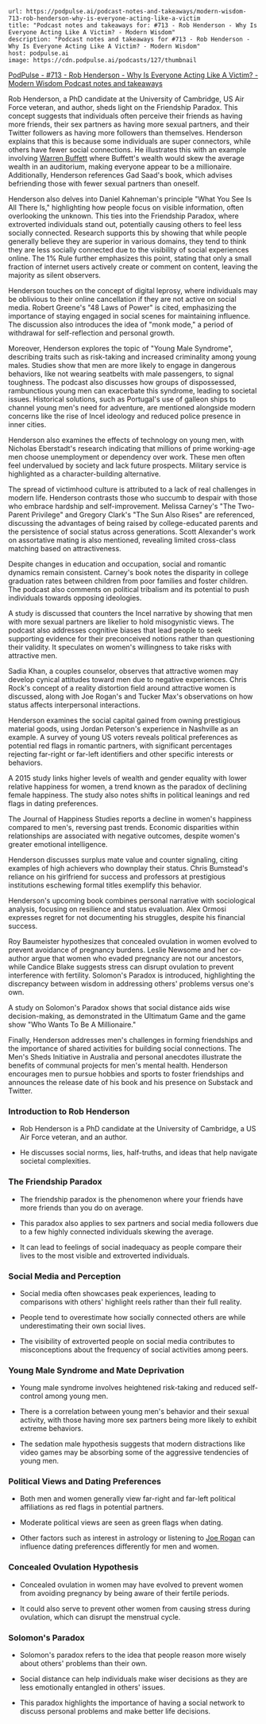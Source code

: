 

```cardlink
url: https://podpulse.ai/podcast-notes-and-takeaways/modern-wisdom-713-rob-henderson-why-is-everyone-acting-like-a-victim
title: "Podcast notes and takeaways for: #713 - Rob Henderson - Why Is Everyone Acting Like A Victim? - Modern Wisdom"
description: "Podcast notes and takeaways for #713 - Rob Henderson - Why Is Everyone Acting Like A Victim? - Modern Wisdom"
host: podpulse.ai
image: https://cdn.podpulse.ai/podcasts/127/thumbnail
```
[PodPulse - #713 - Rob Henderson - Why Is Everyone Acting Like A Victim? - Modern Wisdom Podcast notes and takeaways](https://podpulse.ai/podcast-notes-and-takeaways/modern-wisdom-713-rob-henderson-why-is-everyone-acting-like-a-victim)


Rob Henderson, a PhD candidate at the University of Cambridge, US Air Force veteran, and author, sheds light on the Friendship Paradox. This concept suggests that individuals often perceive their friends as having more friends, their sex partners as having more sexual partners, and their Twitter followers as having more followers than themselves. Henderson explains that this is because some individuals are super connectors, while others have fewer social connections. He illustrates this with an example involving [Warren Buffett](https://en.wikipedia.org/wiki/Warren_Buffett) where Buffett's wealth would skew the average wealth in an auditorium, making everyone appear to be a millionaire. Additionally, Henderson references Gad Saad's book, which advises befriending those with fewer sexual partners than oneself.

Henderson also delves into Daniel Kahneman's principle "What You See Is All There Is," highlighting how people focus on visible information, often overlooking the unknown. This ties into the Friendship Paradox, where extroverted individuals stand out, potentially causing others to feel less socially connected. Research supports this by showing that while people generally believe they are superior in various domains, they tend to think they are less socially connected due to the visibility of social experiences online. The 1% Rule further emphasizes this point, stating that only a small fraction of internet users actively create or comment on content, leaving the majority as silent observers.

Henderson touches on the concept of digital leprosy, where individuals may be oblivious to their online cancellation if they are not active on social media. Robert Greene's "48 Laws of Power" is cited, emphasizing the importance of staying engaged in social scenes for maintaining influence. The discussion also introduces the idea of "monk mode," a period of withdrawal for self-reflection and personal growth.

Moreover, Henderson explores the topic of "Young Male Syndrome", describing traits such as risk-taking and increased criminality among young males. Studies show that men are more likely to engage in dangerous behaviors, like not wearing seatbelts with male passengers, to signal toughness. The podcast also discusses how groups of dispossessed, rambunctious young men can exacerbate this syndrome, leading to societal issues. Historical solutions, such as Portugal's use of galleon ships to channel young men's need for adventure, are mentioned alongside modern concerns like the rise of Incel ideology and reduced police presence in inner cities.

Henderson also examines the effects of technology on young men, with Nicholas Eberstadt's research indicating that millions of prime working-age men choose unemployment or dependency over work. These men often feel undervalued by society and lack future prospects. Military service is highlighted as a character-building alternative.

The spread of victimhood culture is attributed to a lack of real challenges in modern life. Henderson contrasts those who succumb to despair with those who embrace hardship and self-improvement. Melissa Carney's "The Two-Parent Privilege" and Gregory Clark's "The Sun Also Rises" are referenced, discussing the advantages of being raised by college-educated parents and the persistence of social status across generations. Scott Alexander's work on assortative mating is also mentioned, revealing limited cross-class matching based on attractiveness.

Despite changes in education and occupation, social and romantic dynamics remain consistent. Carney's book notes the disparity in college graduation rates between children from poor families and foster children. The podcast also comments on political tribalism and its potential to push individuals towards opposing ideologies.

A study is discussed that counters the Incel narrative by showing that men with more sexual partners are likelier to hold misogynistic views. The podcast also addresses cognitive biases that lead people to seek supporting evidence for their preconceived notions rather than questioning their validity. It speculates on women's willingness to take risks with attractive men.

Sadia Khan, a couples counselor, observes that attractive women may develop cynical attitudes toward men due to negative experiences. Chris Rock's concept of a reality distortion field around attractive women is discussed, along with Joe Rogan's and Tucker Max's observations on how status affects interpersonal interactions.

Henderson examines the social capital gained from owning prestigious material goods, using Jordan Peterson's experience in Nashville as an example. A survey of young US voters reveals political preferences as potential red flags in romantic partners, with significant percentages rejecting far-right or far-left identifiers and other specific interests or behaviors.

A 2015 study links higher levels of wealth and gender equality with lower relative happiness for women, a trend known as the paradox of declining female happiness. The study also notes shifts in political leanings and red flags in dating preferences.

The Journal of Happiness Studies reports a decline in women's happiness compared to men's, reversing past trends. Economic disparities within relationships are associated with negative outcomes, despite women's greater emotional intelligence.

Henderson discusses surplus mate value and counter signaling, citing examples of high achievers who downplay their status. Chris Bumstead's reliance on his girlfriend for success and professors at prestigious institutions eschewing formal titles exemplify this behavior.

Henderson's upcoming book combines personal narrative with sociological analysis, focusing on resilience and status evaluation. Alex Ormosi expresses regret for not documenting his struggles, despite his financial success.

Roy Baumeister hypothesizes that concealed ovulation in women evolved to prevent avoidance of pregnancy burdens. Leslie Newsome and her co-author argue that women who evaded pregnancy are not our ancestors, while Candice Blake suggests stress can disrupt ovulation to prevent interference with fertility. Solomon's Paradox is introduced, highlighting the discrepancy between wisdom in addressing others' problems versus one's own.

A study on Solomon's Paradox shows that social distance aids wise decision-making, as demonstrated in the Ultimatum Game and the game show "Who Wants To Be A Millionaire."

Finally, Henderson addresses men's challenges in forming friendships and the importance of shared activities for building social connections. The Men's Sheds Initiative in Australia and personal anecdotes illustrate the benefits of communal projects for men's mental health. Henderson encourages men to pursue hobbies and sports to foster friendships and announces the release date of his book and his presence on Substack and Twitter.

### Introduction to Rob Henderson  

- Rob Henderson is a PhD candidate at the University of Cambridge, a US Air Force veteran, and an author.  
    
- He discusses social norms, lies, half-truths, and ideas that help navigate societal complexities.  
    

### The Friendship Paradox  

- The friendship paradox is the phenomenon where your friends have more friends than you do on average.  
    
- This paradox also applies to sex partners and social media followers due to a few highly connected individuals skewing the average.  
    
- It can lead to feelings of social inadequacy as people compare their lives to the most visible and extroverted individuals.  
    

### Social Media and Perception  

- Social media often showcases peak experiences, leading to comparisons with others' highlight reels rather than their full reality.  
    
- People tend to overestimate how socially connected others are while underestimating their own social lives.  
    
- The visibility of extroverted people on social media contributes to misconceptions about the frequency of social activities among peers.  
    

### Young Male Syndrome and Mate Deprivation  

- Young male syndrome involves heightened risk-taking and reduced self-control among young men.  
    
- There is a correlation between young men's behavior and their sexual activity, with those having more sex partners being more likely to exhibit extreme behaviors.  
    
- The sedation male hypothesis suggests that modern distractions like video games may be absorbing some of the aggressive tendencies of young men.  
    

### Political Views and Dating Preferences  

- Both men and women generally view far-right and far-left political affiliations as red flags in potential partners.  
    
- Moderate political views are seen as green flags when dating.  
    
- Other factors such as interest in astrology or listening to [Joe Rogan](https://www.imdb.com/name/nm0736579/) can influence dating preferences differently for men and women.  
    

### Concealed Ovulation Hypothesis  

- Concealed ovulation in women may have evolved to prevent women from avoiding pregnancy by being aware of their fertile periods.  
    
- It could also serve to prevent other women from causing stress during ovulation, which can disrupt the menstrual cycle.  
    

### Solomon's Paradox  

- Solomon's paradox refers to the idea that people reason more wisely about others' problems than their own.  
    
- Social distance can help individuals make wiser decisions as they are less emotionally entangled in others' issues.  
    
- This paradox highlights the importance of having a social network to discuss personal problems and make better life decisions.